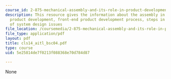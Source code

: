 ```yaml
---
course_id: 2-875-mechanical-assembly-and-its-role-in-product-development-fall-2004
description: This resource gives the information about the assembly in context of
  product development, front-end product development process, steps in AITL, and structure
  of system design issues
file_location: /coursemedia/2-875-mechanical-assembly-and-its-role-in-product-development-fall-2004/5e25814de7f0213f088368e70d784d87_cls14_aitl_bsc04.pdf
file_type: application/pdf
layout: pdf
title: cls14_aitl_bsc04.pdf
type: course
uid: 5e25814de7f0213f088368e70d784d87

---
```

None